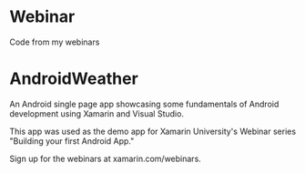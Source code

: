 # Webinar
Code from my webinars
# AndroidWeather
An Android single page app showcasing some fundamentals of Android development using Xamarin and Visual Studio. 

This app was used as the demo app for Xamarin University's Webinar series "Building your first Android App." 
 
Sign up for the webinars at xamarin.com/webinars.